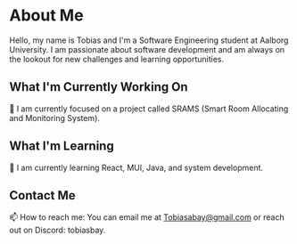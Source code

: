 # About Me

Hello, my name is Tobias and I'm a Software Engineering student at Aalborg University. I am passionate about software development and am always on the lookout for new challenges and learning opportunities.

## What I'm Currently Working On
🔭 I am currently focused on a project called SRAMS (Smart Room Allocating and Monitoring System).

## What I'm Learning
🌱 I am currently learning React, MUI, Java, and system development.

## Contact Me
📫 How to reach me: You can email me at Tobiasabay@gmail.com or reach out on Discord: tobiasbay.
